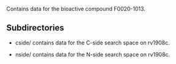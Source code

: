 Contains data for the bioactive compound F0020-1013.

## Subdirectories

- cside/ contains data for the C-side search space on rv1908c.

- nside/ contains data for the N-side search space on rv1908c.

